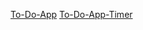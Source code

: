[To-Do-App](https://to-do-app-psi-flax.vercel.app/)
[To-Do-App-Timer](https://to-do-app-lur1.vercel.app/)
